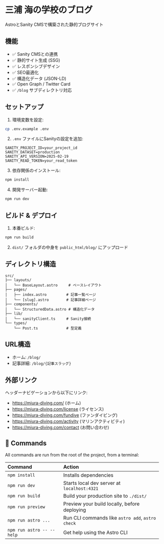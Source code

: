 # 三浦 海の学校のブログ

AstroとSanity CMSで構築された静的ブログサイト

## 機能

- ✅ Sanity CMSとの連携
- ✅ 静的サイト生成 (SSG)
- ✅ レスポンシブデザイン
- ✅ SEO最適化
- ✅ 構造化データ (JSON-LD)
- ✅ Open Graph / Twitter Card
- ✅ `/blog` サブディレクトリ対応

## セットアップ

1. 環境変数を設定:
```bash
cp .env.example .env
```

2. `.env` ファイルにSanityの設定を追加:
```
SANITY_PROJECT_ID=your_project_id
SANITY_DATASET=production
SANITY_API_VERSION=2025-02-19
SANITY_READ_TOKEN=your_read_token
```

3. 依存関係のインストール:
```bash
npm install
```

4. 開発サーバー起動:
```bash
npm run dev
```

## ビルド & デプロイ

1. 本番ビルド:
```bash
npm run build
```

2. `dist/` フォルダの中身を `public_html/blog/` にアップロード

## ディレクトリ構造

```
src/
├── layouts/
│   └── BaseLayout.astro     # ベースレイアウト
├── pages/
│   ├── index.astro         # 記事一覧ページ
│   └── [slug].astro        # 記事詳細ページ
├── components/
│   └── StructuredData.astro # 構造化データ
├── lib/
│   └── sanityClient.ts     # Sanity接続
└── types/
    └── Post.ts             # 型定義
```

## URL構造

- ホーム: `/blog/`
- 記事詳細: `/blog/{記事スラッグ}`

## 外部リンク

ヘッダーナビゲーションから以下にリンク:
- https://miura-diving.com/ (ホーム)
- https://miura-diving.com/license (ライセンス)
- https://miura-diving.com/fundive (ファンダイビング)
- https://miura-diving.com/activity (マリンアクティビティ)
- https://miura-diving.com/contact (お問い合わせ)

## 🧞 Commands

All commands are run from the root of the project, from a terminal:

| Command                   | Action                                           |
| :------------------------ | :----------------------------------------------- |
| `npm install`             | Installs dependencies                            |
| `npm run dev`             | Starts local dev server at `localhost:4321`      |
| `npm run build`           | Build your production site to `./dist/`          |
| `npm run preview`         | Preview your build locally, before deploying     |
| `npm run astro ...`       | Run CLI commands like `astro add`, `astro check` |
| `npm run astro -- --help` | Get help using the Astro CLI                     |